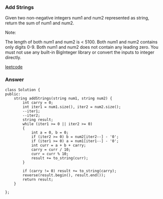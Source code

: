 ### Add Strings
Given two non-negative integers num1 and num2 represented as string, return the sum of num1 and num2.

Note:

The length of both num1 and num2 is < 5100.
Both num1 and num2 contains only digits 0-9.
Both num1 and num2 does not contain any leading zero.
You must not use any built-in BigInteger library or convert the inputs to integer directly.


[leetcode](https://leetcode.com/problems/add-strings/description/)

### Answer 

	class Solution {
	public:
	    string addStrings(string num1, string num2) {
	        int carry = 0;
	        int iter1 = num1.size(), iter2 = num2.size();
	        --iter1;
	        --iter2;
	        string result;
	        while (iter1 >= 0 || iter2 >= 0)
	        {
	            int a = 0, b = 0;
	            if (iter2 >= 0) b = num2[iter2--] - '0';
	            if (iter1 >= 0) a = num1[iter1--] - '0';
	            int curr = a + b + carry;
	            carry = curr / 10;
	            curr = curr % 10;
	            result += to_string(curr);
	        }
	        
	        if (carry != 0) result += to_string(carry);
	        reverse(result.begin(), result.end());
	        return result;
	    }
	    
	};